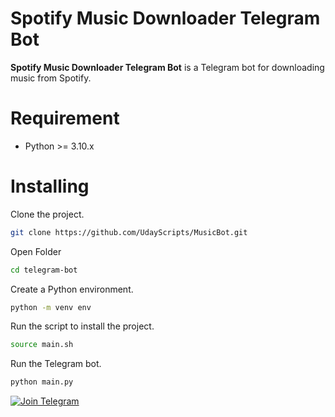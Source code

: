 # Spotify Music Downloader Telegram Bot
**Spotify Music Downloader Telegram Bot** is a Telegram bot for downloading music from Spotify.

# Requirement
- Python >= 3.10.x

# Installing
Clone the project.
```sh
git clone https://github.com/UdayScripts/MusicBot.git
```
Open Folder
```sh
cd telegram-bot
```
Create a Python environment.
```sh
python -m venv env
```
Run the script to install the project.
```sh
source main.sh
```
Run the Telegram bot.
```sh
python main.py
```

[![Join Telegram](https://img.shields.io/badge/Join-Telegram-blue?logo=telegram)](https://t.me/UdayScripts)
